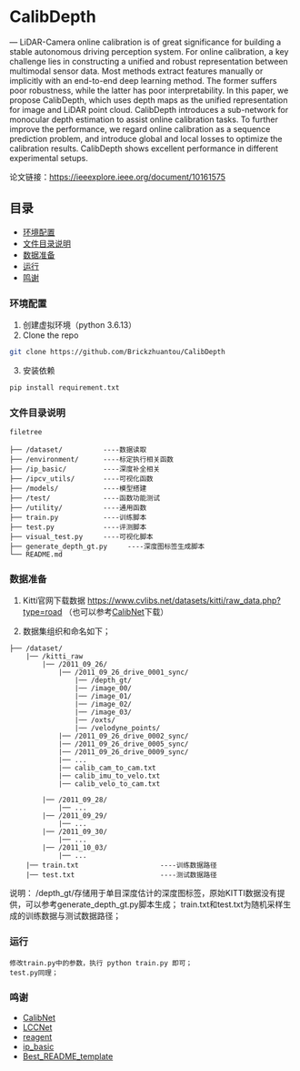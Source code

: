 

# CalibDepth

— LiDAR-Camera online calibration is of great significance for building a stable autonomous driving perception
system. For online calibration, a key challenge lies in constructing a unified and robust representation between multimodal sensor data. Most methods extract features manually
or implicitly with an end-to-end deep learning method. The
former suffers poor robustness, while the latter has poor
interpretability. In this paper, we propose CalibDepth, which
uses depth maps as the unified representation for image and
LiDAR point cloud. CalibDepth introduces a sub-network for
monocular depth estimation to assist online calibration tasks. To
further improve the performance, we regard online calibration
as a sequence prediction problem, and introduce global and
local losses to optimize the calibration results. CalibDepth shows
excellent performance in different experimental setups.

<!-- PROJECT SHIELDS -->

<!-- 
[![Forks][forks-shield]][forks-url]
[![Stargazers][stars-shield]][stars-url]
[![Issues][issues-shield]][issues-url]
[![MIT License][license-shield]][license-url]
[![LinkedIn][linkedin-shield]][linkedin-url] -->

<!-- PROJECT LOGO -->
<!-- <br />

<p align="center">
  <a href="https://github.com/shaojintian/Best_README_template/">
    <img src="images/Graphic abstract.jpg" alt="Logo" width="80" height="80">
  </a>

  <h3 align="center">"完美的"README模板</h3>
  <p align="center">
    一个"完美的"README模板去快速开始你的项目！
    <br />
    <a href="https://github.com/shaojintian/Best_README_template"><strong>探索本项目的文档 »</strong></a>
    <br />
    <br />
    <a href="https://github.com/shaojintian/Best_README_template">查看Demo</a>
    ·
    <a href="https://github.com/shaojintian/Best_README_template/issues">报告Bug</a>
    ·
    <a href="https://github.com/shaojintian/Best_README_template/issues">提出新特性</a>
  </p>

</p> -->


 论文链接：https://ieeexplore.ieee.org/document/10161575
 
## 目录

- [环境配置](#环境配置)
- [文件目录说明](#文件目录说明)
- [数据准备](#数据准备)
- [运行](#运行)
- [鸣谢](#鸣谢)

### 环境配置


1. 创建虚拟环境（python 3.6.13）
2. Clone the repo
```sh
git clone https://github.com/Brickzhuantou/CalibDepth
```
3. 安装依赖
```sh
pip install requirement.txt
```

### 文件目录说明

```
filetree 

├── /dataset/          ----数据读取
├── /environment/      ----标定执行相关函数
├── /ip_basic/         ----深度补全相关
├── /ipcv_utils/       ----可视化函数
├── /models/           ----模型搭建
├── /test/             ----函数功能测试
├── /utility/          ----通用函数
├── train.py           ----训练脚本
├── test.py            ----评测脚本
├── visual_test.py     ----可视化脚本
├── generate_depth_gt.py     ----深度图标签生成脚本
└── README.md
```

### 数据准备
1. Kitti官网下载数据 https://www.cvlibs.net/datasets/kitti/raw_data.php?type=road
  （也可以参考[CalibNet](https://github.com/epiception/CalibNet/tree/main)下载）

2. 数据集组织和命名如下；
```
├── /dataset/
    |── /kitti_raw
        |── /2011_09_26/
            |── /2011_09_26_drive_0001_sync/
                |── /depth_gt/
                |── /image_00/
                |── /image_01/
                |── /image_02/
                |── /image_03/
                |── /oxts/
                |── /velodyne_points/
            |── /2011_09_26_drive_0002_sync/
            |── /2011_09_26_drive_0005_sync/
            |── /2011_09_26_drive_0009_sync/
            |── ...
            |── calib_cam_to_cam.txt
            |── calib_imu_to_velo.txt
            |── calib_velo_to_cam.txt

        |── /2011_09_28/
            |── ...
        |── /2011_09_29/
            |── ...
        |── /2011_09_30/
            |── ...
        |── /2011_10_03/
            |── ...
    |── train.txt                    ----训练数据路径
    |── test.txt                     ----测试数据路径

```
说明：
    /depth_gt/存储用于单目深度估计的深度图标签，原始KITTI数据没有提供，可以参考generate_depth_gt.py脚本生成；
    train.txt和test.txt为随机采样生成的训练数据与测试数据路径；





### 运行
    修改train.py中的参数，执行 python train.py 即可；
    test.py同理；


### 鸣谢


- [CalibNet](https://github.com/epiception/CalibNet/tree/main)
- [LCCNet](https://github.com/IIPCVLAB/LCCNet)
- [reagent](https://github.com/dornik/reagent)
- [ip_basic](https://github.com/kujason/ip_basic)
- [Best_README_template](https://github.com/shaojintian/Best_README_template)


<!-- links -->
[your-project-path]:https://github.com/Brickzhuantou/CalibDepth
